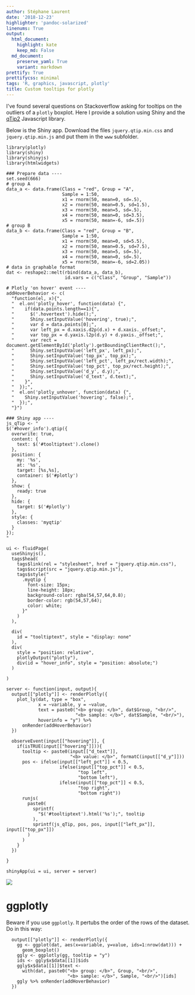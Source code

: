```yaml
---
author: Stéphane Laurent
date: '2018-12-23'
highlighter: 'pandoc-solarized'
linenums: True
output:
  html_document:
    highlight: kate
    keep_md: False
  md_document:
    preserve_yaml: True
    variant: markdown
prettify: True
prettifycss: minimal
tags: 'R, graphics, javascript, plotly'
title: Custom tooltips for plotly
---
```


I've found several questions on Stackoverflow asking for tooltips on the
outliers of a `plotly` boxplot. Here I provide a solution using Shiny
and the [qTip2](http://qtip2.com/) Javascript library.

Below is the Shiny app. Download the files `jquery.qtip.min.css` and
`jquery.qtip.min.js` and put them in the `www` subfolder.

``` {.r}
library(plotly)
library(shiny)
library(shinyjs)
library(htmlwidgets)

### Prepare data ----
set.seed(666)
# group A
data_a <- data.frame(Class = "red", Group = "A",
                     Sample = 1:50, 
                     x1 = rnorm(50, mean=0, sd=.5), 
                     x2 = rnorm(50, mean=0.5, sd=1.5), 
                     x3 = rnorm(50, mean=5, sd=.5), 
                     x4 = rnorm(50, mean=0, sd=3.5),
                     x5 = rnorm(50, mean=-6, sd=.5))
# group B
data_b <- data.frame(Class = "red", Group = "B",
                     Sample = 1:50, 
                     x1 = rnorm(50, mean=0, sd=5.5), 
                     x2 = rnorm(50, mean=0.5, sd=7.5), 
                     x3 = rnorm(50, mean=5, sd=.5), 
                     x4 = rnorm(50, mean=0, sd=.5),
                     x5 = rnorm(50, mean=-6, sd=2.05))
# data in graphable format
dat <- reshape2::melt(rbind(data_a, data_b), 
                      id.vars = c("Class", "Group", "Sample"))

# Plotly 'on hover' event ----
addHoverBehavior <- c(
  "function(el, x){",
  "  el.on('plotly_hover', function(data) {",
  "    if(data.points.length==1){",
  "      $('.hovertext').hide();",
  "      Shiny.setInputValue('hovering', true);",
  "      var d = data.points[0];",
  "      var left_px = d.xaxis.d2p(d.x) + d.xaxis._offset;",
  "      var top_px = d.yaxis.l2p(d.y) + d.yaxis._offset;",
  "      var rect = document.getElementById('plotly').getBoundingClientRect();",
  "      Shiny.setInputValue('left_px', left_px);",
  "      Shiny.setInputValue('top_px', top_px);",
  "      Shiny.setInputValue('left_pct', left_px/rect.width);",
  "      Shiny.setInputValue('top_pct', top_px/rect.height);",
  "      Shiny.setInputValue('d_y', d.y);",
  "      Shiny.setInputValue('d_text', d.text);",
  "    }",
  "  });",
  "  el.on('plotly_unhover', function(data) {",
  "    Shiny.setInputValue('hovering', false);",
  "  });",
  "}")

### Shiny app ----
js_qTip <- "
$('#hover_info').qtip({
  overwrite: true,
  content: {
    text: $('#tooltiptext').clone()
  },
  position: {
    my: '%s',
    at: '%s',
    target: [%s,%s],
    container: $('#plotly')
  },
  show: {
    ready: true
  },
  hide: {
    target: $('#plotly')
  },
  style: {
    classes: 'myqtip'
  }
});
"

ui <- fluidPage(
  useShinyjs(),
  tags$head(
    tags$link(rel = "stylesheet", href = "jquery.qtip.min.css"),
    tags$script(src = "jquery.qtip.min.js"),
    tags$style("
      .myqtip {
        font-size: 15px;
        line-height: 18px;
        background-color: rgba(54,57,64,0.8);
        border-color: rgb(54,57,64);
        color: white;
      }"
    )
  ),
  
  div(
    id = "tooltiptext", style = "display: none"
  ),
  div(
    style = "position: relative",
    plotlyOutput("plotly"),
    div(id = "hover_info", style = "position: absolute;")
  )
  
)

server <- function(input, output){
  output[["plotly"]] <- renderPlotly({
    plot_ly(dat, type = "box", 
            x = ~variable, y = ~value, 
            text = paste0("<b> group: </b>", dat$Group, "<br/>",
                          "<b> sample: </b>", dat$Sample, "<br/>"),
            hoverinfo = "y") %>%
      onRender(addHoverBehavior)
  })
  
  observeEvent(input[["hovering"]], {
    if(isTRUE(input[["hovering"]])){
      tooltip <- paste0(input[["d_text"]], 
                        "<b> value: </b>", formatC(input[["d_y"]]))
      pos <- ifelse(input[["left_pct"]] < 0.5,
                    ifelse(input[["top_pct"]] < 0.5, 
                           "top left",
                           "bottom left"),
                    ifelse(input[["top_pct"]] < 0.5,
                           "top right",
                           "bottom right"))
      runjs(
        paste0(
          sprintf(
            "$('#tooltiptext').html('%s');", tooltip
          ),
          sprintf(js_qTip, pos, pos, input[["left_px"]], input[["top_px"]])
        )
      )
    }
  })
  
}

shinyApp(ui = ui, server = server)
```

![](figures/plotlyTooltips.gif)

ggplotly
========

Beware if you use `ggplotly`. It pertubs the order of the rows of the
dataset. Do in this way:

      output[["plotly"]] <- renderPlotly({
        gg <- ggplot(dat, aes(x=variable, y=value, ids=1:nrow(dat))) + 
          geom_boxplot()
        ggly <- ggplotly(gg, tooltip = "y")
        ids <- ggly$x$data[[1]]$ids
        ggly$x$data[[1]]$text <- 
          with(dat, paste0("<b> group: </b>", Group, "<br/>",
                           "<b> sample: </b>", Sample, "<br/>")[ids]
        ggly %>% onRender(addHoverBehavior)
      })
